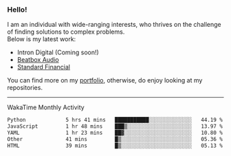### Hello!

I am an individual with wide-ranging interests, who thrives on the challenge of finding solutions to complex problems. <br/> Below is my latest work:
- Intron Digital (Coming soon!)
- [Beatbox Audio](https://bumbleboss.xyz/w/beatbox-audio)
- [Standard Financial](https://bumbleboss.xyz/w/standard-financial)

You can find more on my [portfolio](https://bumbleboss.xyz/work), otherwise, do enjoy looking at my repositories.

---

WakaTime Monthly Activity

<!--START_SECTION:waka-->

```txt
Python             5 hrs 41 mins   ███████████░░░░░░░░░░░░░░   44.19 %
JavaScript         1 hr 48 mins    ███▒░░░░░░░░░░░░░░░░░░░░░   13.97 %
YAML               1 hr 23 mins    ██▓░░░░░░░░░░░░░░░░░░░░░░   10.80 %
Other              41 mins         █▒░░░░░░░░░░░░░░░░░░░░░░░   05.36 %
HTML               39 mins         █▒░░░░░░░░░░░░░░░░░░░░░░░   05.13 %
```

<!--END_SECTION:waka-->
